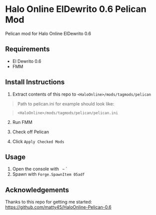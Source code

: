 # Halo Online ElDewrito 0.6 Pelican Mod
Pelican mod for Halo Online ElDewrito 0.6

## Requirements
* El Dewrito 0.6
* FMM 

## Install Instructions
1. Extract contents of this repo to `<HaloOnline>/mods/tagmods/pelican`

> Path to pelican.ini for example should look like:

> `<HaloOnline>/mods/tagmods/pelican/pelican.ini`

2. Run FMM

3. Check off Pelican

4. Click `Apply Checked Mods`

## Usage

1. Open the console with ` ~` `
2. Spawn with `Forge.SpawnItem 05adf`

## Acknowledgements
Thanks to this repo for getting me started:
https://github.com/matty45/HaloOnline-Pelican-0.6
